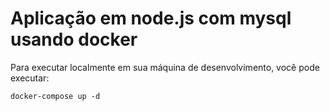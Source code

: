 # Aplicação em node.js com mysql usando docker

Para executar localmente em sua máquina de desenvolvimento, você pode executar:

` docker-compose up -d `
